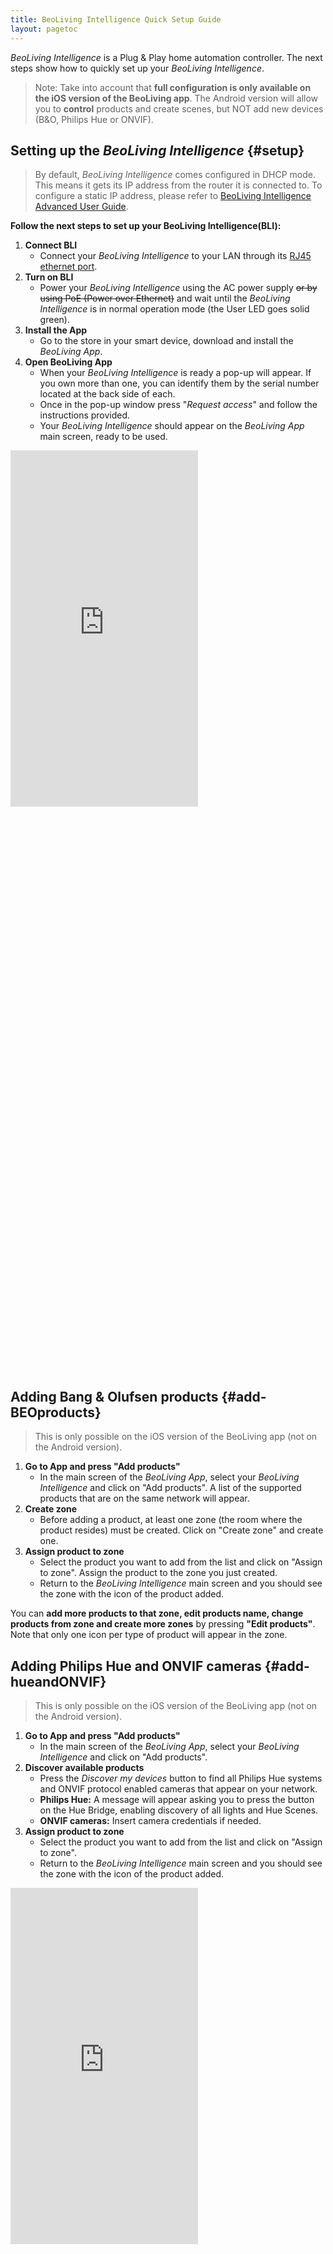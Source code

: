 ```yaml
---
title: BeoLiving Intelligence Quick Setup Guide
layout: pagetoc
---
```


_BeoLiving Intelligence_ is a Plug & Play home automation controller. The next steps show how to quickly set up your _BeoLiving Intelligence_.

> Note: Take into account that **full configuration is only available on the iOS version of the BeoLiving app**. The Android version will allow you to **control** products and create scenes, but NOT add new devices (B&O, Philips Hue or ONVIF).

## Setting up the _BeoLiving Intelligence_ {#setup}

> By default, _BeoLiving Intelligence_ comes configured in DHCP mode. This means it gets its IP address from the router it is connected to. To 
configure a static IP address, please refer to [BeoLiving Intelligence Advanced User Guide](bli_advanced_user_guide/).

**Follow the next steps to set up your BeoLiving Intelligence(BLI):**
 
1. **Connect BLI** 
    - Connect your _BeoLiving Intelligence_ to your LAN through its [RJ45 ethernet port](./bli_advanced_user_guide/03-bli_hardware_description).
1. **Turn on BLI**
    - Power your _BeoLiving Intelligence_ using the AC power supply ~~or by using PoE (Power over Ethernet)~~ and wait until the _BeoLiving Intelligence_ is in normal operation mode (the User LED goes solid green).
1. **Install the App**
    - Go to the store in your smart device, download and install the _BeoLiving App_.
1. **Open BeoLiving App**
    - When your _BeoLiving Intelligence_ is ready a pop-up will appear. If you own more than one, you can identify them 
by the serial number located at the back side of each.
    - Once in the pop-up window press "_Request access_" and follow the instructions provided.
    - Your _BeoLiving Intelligence_ should appear on the _BeoLiving App_ main screen, ready to be used.

<div class="row justify-content-center">
  <div class="col-sm-5">     
	<div class="embed-responsive" style="padding-bottom: 179%;">
	  <iframe class="embed-responsive-item" src="https://www.youtube.com/embed/7Sa3cIVKDeA?autoplay=1&loop=1&playlist=7Sa3cIVKDeA"  frameborder="0" height="570" allow="autoplay; encrypted-media" allowfullscreen muted></iframe>
	</div>
  </div>
</div>

## Adding Bang & Olufsen products {#add-BEOproducts}

> This is only possible on the iOS version of the BeoLiving app (not on the Android version).

1. **Go to App and press "Add products"**
    - In the main screen of the _BeoLiving App_, select your _BeoLiving Intelligence_ and click on "Add products". A list of the supported products that are on the same network will appear.
1. **Create zone**
    - Before adding a product, at least one zone (the room where the product resides) must be created. Click on "Create zone" and create one.
1. **Assign product to zone**
    - Select the product you want to add from the list and click on "Assign to zone". Assign the product to the zone you just created.
    - Return to the _BeoLiving Intelligence_ main screen and you should see the zone with the icon of the product added.

You can **add more products to that zone, edit products name, change products from zone and create more zones** by pressing **"Edit products"**. 
Note that only one icon per type of product will appear in the zone.

## Adding Philips Hue and ONVIF cameras {#add-hueandONVIF}

> This is only possible on the iOS version of the BeoLiving app (not on the Android version).

1. **Go to App and press "Add products"**
    - In the main screen of the _BeoLiving App_, select your _BeoLiving Intelligence_ and click on "Add products".
1. **Discover available products**
    - Press the _Discover my devices_ button to find all Philips Hue systems and ONVIF protocol enabled cameras that appear on your network.
    - **Philips Hue:** A message will appear asking you to press the button on the Hue Bridge, enabling discovery of all lights and Hue Scenes.
    - **ONVIF cameras:** Insert camera credentials if needed.
1. **Assign product to zone**
    - Select the product you want to add from the list and click on "Assign to zone".
    - Return to the _BeoLiving Intelligence_ main screen and you should see the zone with the icon of the product added.

<div class="row justify-content-center">
  <div class="col-sm-5">     
  <div class="embed-responsive" style="padding-bottom: 179%;">
    <iframe class="embed-responsive-item" src="https://www.youtube.com/embed/6PNh82VpcW8?autoplay=1&loop=1&playlist=6PNh82VpcW8"  frameborder="0" height="570" allow="autoplay; encrypted-media" allowfullscreen muted></iframe>
  </div>
  </div>
</div>
<br>

You can **add more products to that zone, edit products name, change products from zone and create more zones** by pressing **"Edit products"**. 
Note that only one icon per type of product will appear in the zone. 

## Controlling Bang & Olufsen products {#control-products}

1. **Select zone**
    - Select the zone that the product you want to control is in.
1. **Select source**
> On a B&O product, sources are the available origins of audio/visual information (e.g. Youtube, Deezer, Line-Ins, HDMI ports, etc.).
    - In the bottom left corner press the "Source" button. A list of all the products in the zone will appear, including the available sources.
    - Select a source for the product you want to use, e.g.: "Deezer" in an M5 speaker.
    - Once a source is selected, **controls will be shown on the main screen**. What you control depends on the device and the source you have selected. You can control volume, select content, play, pause, etc.

<div class="row justify-content-center">
  <div class="col-sm-5">     
	<div class="embed-responsive" style="padding-bottom: 179%;">
	  <iframe class="embed-responsive-item" src="https://www.youtube.com/embed/YiecxJ7fW_c?autoplay=1&loop=1&playlist=YiecxJ7fW_c"  frameborder="0" height="570" allow="autoplay; encrypted-media" allowfullscreen muted></iframe>
	</div>
  </div>
</div>

## Creating Scenes {#create-scenes}

_BeoLiving Intelligence_ Scenes are the way you can control actions performed on several products with one touch. 
> For example, you can create a Scene that sets the source of a speaker on _Deezer_, while at the same time setting _YouTube_ on a TV.

Each time you execute the Scene those commands will be executed on your _BeoLiving Intelligence_, and what's more, you can schedule the Scene to execute at a given time or periodically.
> E.g.: turn on the lights and close the shades each Tuesday at 10 o'clock. To configure a Scene, follow the next steps:

1. **Select a zone**
    - Select the zone where the Scene will reside.
1. **Create the scene**
    - In the top left corner press the "Scenes" button, and then press the "+" to create a Scene.
    - Give the newly created Scene a meaningful name.
1. **Add products**
    - In the list of available products, press "+" to add one to the Scene, and press on its name to configure the action that the product will do when the Scene is executed.
    - The configuration of an action is done through a screen that depends on the device selected. 
       + For instance, if it's a _Bang & Olufsen_ product it will be similar to a remote control, if it's a light it will be similar to a switch.
    - After selecting all the products you want to control and configuring their actions press "Done".
1. **Try it out!**
    - To fire a scene just press its name, or you can click on the clock icon to schedule it for certain time or day.

<div class="row justify-content-center">
  <div class="col-sm-5">     
	<div class="embed-responsive" style="padding-bottom: 179%;">
	  <iframe class="embed-responsive-item" src="https://www.youtube.com/embed/R1-aekRwmR0?autoplay=1&loop=1&playlist=R1-aekRwmR0"  frameborder="0" height="570" allow="autoplay; encrypted-media" allowfullscreen muted></iframe>
	</div>
  </div>
</div>

## Creating Product Groups {#products-groups}

Creating a group of Bang & Olufsen products lets you control all of them as if they were one. The content that the _master_ product reproduces is reproduced as well in the rest of the products in the group. **To create a group follow these steps**:

1. Go to the _Settings_ menu and select your _BeoLiving Intelligence_.
1. Go to _Device Settings_ and press _Group products_.
1. Press _Create group_ and select the _master_ product from the list.
1. Press the "+" button on each product you want to add to the group.
> Once the group is created, whenever content is reproduced in the _master_, it will be reproduced automatically in the rest of the products of the group. The same goes for volume control on the _master_.

<div class="row justify-content-center">
  <div class="col-sm-5">     
	<div class="embed-responsive" style="padding-bottom: 179%;">
	  <iframe class="embed-responsive-item" src="https://www.youtube.com/embed/q04J8CAvP10?autoplay=1&loop=1&playlist=q04J8CAvP10"  frameborder="0" height="570" allow="autoplay; encrypted-media" allowfullscreen muted></iframe>
	</div>
  </div>
</div>

## Setting content provider credentials {#set-credentials}

A new feature that comes included on both of the _BeoLiving Intelligence_'s modes, is the ability to set your user credentials for certain content providers(
_TuneIn_ and _Deezer_) to all _Bang & Olufsen_ devices. _BeoLiving Intelligence_ will set user credentials to every discovered device that has not been
set previously (this mean that _BeoLiving Intelligence_ does not override existing credentials). **To set content provider credentials follow the
 next steps**:

1. Go to the _Settings_ menu and select your _BeoLiving Intelligence_.
1. Go to _Device Settings_ and choose the content provider in _Accounts_.
1. Insert credentials and press _Login_.
> _STATUS_ will display credentials state. _BeoLiving Intelligence_ will verify if inserted credentials are valid or not after send them to a 
detected device without credentials. 

<div class="row justify-content-center">
  <div class="col-sm-5">     
	<div class="embed-responsive" style="padding-bottom: 179%;">
	  <iframe class="embed-responsive-item" src="https://www.youtube.com/embed/1Tab-Vqt4ZA?autoplay=1&loop=1&playlist=1Tab-Vqt4ZA&mute=1"  frameborder="0" height="570" allow="autoplay; encrypted-media" allowfullscreen muted></iframe>
	</div>
  </div>
</div>


## Controlling products with your voice

Most of the functionalities you can control with the _BeoLiving App_ can also be voice-controlled if you have an Amazon Alexa (or if you have it in your phone). 
> For instance, you could ask Alexa to "Turn on Deezer on the M5".

To be able to do so, a linking process must be done first: please refer to [BeoLiving Intelligence Link to Third Party Cloud Service Guide](bli-link-third-party-service.md). 

A complete list of the available commands can be found in [Alexa usage guide](manuals/bli-alexa) or at the Alexa skill 
description for the _BeoLiving Intelligence_.

<!--
## Integrating the BeoLiving Intelligence with other services

_BeoLiving Intelligence_ supports IFTTT, enabling integration with different services.
> For example, you could configure it to change the
 source of a TV by sending an email. 
 
 A linking process very similar to the one for Alexa has to be made first, please
 refer to [BeoLiving Intelligence Link to Third Party Cloud Service Guide](bli-link-third-party-service.md). A complete list of the available 
combinations can be found in the IFTTT page.
-->

## Advanced usage

Continue with [BeoLiving Intelligence Advanced User Guide](bli_advanced_user_guide/) to learn web interface configuration in _ESSENTIAL_ mode. 
Also, you will find how to upgrade to _PRO_ mode, thus adding even more functionalities and enhancing your experience.

Enjoy your smart home experience with _BeoLiving Intelligence_! 
